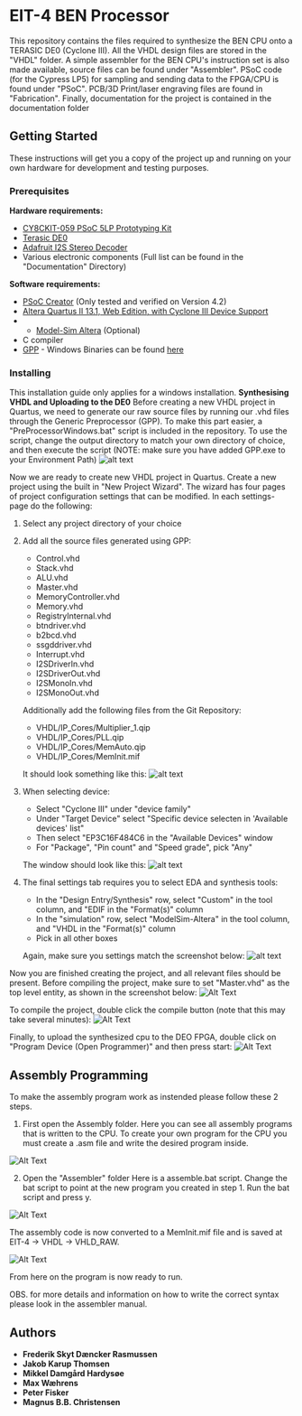 # EIT-4 BEN Processor
This repository contains the files required to synthesize the BEN CPU onto a TERASIC DE0 (Cyclone III). All the VHDL design files are stored in the "VHDL" folder. A simple assembler for the BEN CPU's instruction set is also made available, source files can be found under "Assembler". PSoC code (for the Cypress LP5) for sampling and sending data to the FPGA/CPU is found under "PSoC". PCB/3D Print/laser engraving files are found in "Fabrication". Finally, documentation for the project is contained in the documentation folder

## Getting Started
These instructions will get you a copy of the project up and running on your own hardware for development and testing purposes.
### Prerequisites
**Hardware requirements:**
* [CY8CKIT-059 PSoC 5LP Prototyping Kit](http://www.cypress.com/documentation/development-kitsboards/cy8ckit-059-psoc-5lp-prototyping-kit-onboard-programmer-and) 
* [Terasic DE0](http://www.terasic.com.tw/cgi-bin/page/archive.pl?Language=English&No=364)
* [Adafruit I2S Stereo Decoder](https://www.adafruit.com/product/3678)
* Various electronic components (Full list can be found in the "Documentation" Directory)


**Software requirements:**
* [PSoC Creator](http://www.cypress.com/products/psoc-creator-integrated-design-environment-ide) (Only tested and verified on Version 4.2)
* [Altera Quartus II 13.1, Web Edition, with Cyclone III Device Support](https://dl.altera.com/13.1/)
* * [Model-Sim Altera](https://dl.altera.com/13.1/) (Optional)
* C compiler
* [GPP](https://logological.org/gpp) - Windows Binaries can be found [here](https://github.com/makc/gpp.2.24-windows/releases)
### Installing
This installation guide only applies for a windows installation.
**Synthesising VHDL and Uploading to the DE0**
Before creating a new VHDL project in Quartus, we need to generate our raw source files by running our .vhd files through the Generic Preprocessor (GPP). To make this part easier, a "PreProcessorWindows.bat" script is included in the repository. To use the script, change the output directory to match your own directory of choice, and then execute the script (NOTE: make sure you have added GPP.exe to your Environment Path)
![alt text](https://i.imgur.com/tedi0QC.png "Pre Processor Script")

Now we are ready to create new VHDL project in Quartus.
Create a new project using the built in "New Project Wizard". The wizard has four pages of project configuration settings that can be modified. In each settings-page do the following:
1. Select any project directory of your choice
2. Add all the source files generated using GPP:
    * Control.vhd
    * Stack.vhd
    * ALU.vhd
    * Master.vhd
    * MemoryController.vhd
    * Memory.vhd
    * RegistryInternal.vhd
    * btndriver.vhd
    * b2bcd.vhd
    * ssgddriver.vhd
    * Interrupt.vhd
    * I2SDriverIn.vhd
    * I2SDriverOut.vhd
    * I2SMonoIn.vhd
    * I2SMonoOut.vhd
    
    Additionally add the following files from the Git Repository:
    * VHDL/IP_Cores/Multiplier_1.qip
    * VHDL/IP_Cores/PLL.qip
    * VHDL/IP_Cores/MemAuto.qip
    * VHDL/IP_Cores/MemInit.mif

    It should look something like this:
![alt text](https://i.imgur.com/C6RFKE3.png "VHDL Files to ADD")
3. When selecting device:
    * Select "Cyclone III" under "device family"
    * Under "Target Device" select "Specific device selecten in 'Available devices' list"
    * Then select "EP3C16F484C6 in the "Available Devices" window
    * For "Package", "Pin count" and "Speed grade", pick "Any"
    
    The window should look like this:
    ![alt text](https://i.imgur.com/wfat18W.png "VHDL Files to ADD")
4. The final settings tab requires you to select EDA and synthesis tools:
    * In the "Design Entry/Synthesis" row, select "Custom" in the tool column, and "EDIF in the "Format(s)" column
    * In the "simulation" row, select "ModelSim-Altera" in the tool column, and "VHDL in the "Format(s)" column
    * Pick <None> in all other boxes

    Again, make sure you settings match the screenshot below:
    ![alt text](https://i.imgur.com/9VW5DGv.png "VHDL Files to ADD")
    
Now you are finished creating the project, and all relevant files should be present.
Before compiling the project, make sure to set "Master.vhd" as the top level entity, as shown in the screenshot below:
![Alt Text](https://i.imgur.com/Ri8cTzm.png)

To compile the project, double click the compile button (note that this may take several minutes):
![Alt Text](https://i.imgur.com/YCjijzB.gif)

Finally, to upload the synthesized cpu to the DEO FPGA, double click on "Program Device (Open Programmer)" and then press start:
![Alt Text](https://i.imgur.com/V1K12Ag.gif)

## Assembly Programming

To make the assembly program work as instended please follow these 2 steps.


1. First open the Assembly folder.
    Here you can see all assembly programs that is written to the CPU.
    To create your own program for the CPU you must create a .asm file and write the desired program inside.

![Alt Text](https://imgur.com/vDHE4th.gif)
    
2. Open the "Assembler" folder
    Here is a assemble.bat script. Change the bat script to point at the new program you created in step 1.
    Run the bat script and press y.

![Alt Text](https://i.imgur.com/QtjyFYc.gif)


The assembly code is now converted to a MemInit.mif file and is saved at EIT-4 -> VHDL -> VHLD_RAW.

![Alt Text](https://imgur.com/mUx5NbF.gif)

From here on the program is now ready to run.

OBS. for more details and information on how to write the correct syntax please look in the assembler manual.
    
## Authors

* **Frederik Skyt Dæncker Rasmussen**
* **Jakob Karup Thomsen**
* **Mikkel Damgård Hardysøe**
* **Max Wæhrens**
* **Peter Fisker**
* **Magnus B.B. Christensen**
